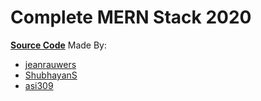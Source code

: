 # Complete MERN Stack 2020

**[Source Code](https://github.com/jeanrauwers/mern-course-bootcamp)**
Made By:

- [jeanrauwers](https://github.com/jeanrauwers)
- [ShubhayanS](https://github.com/ShubhayanS)
- [asi309](https://github.com/asi309)
